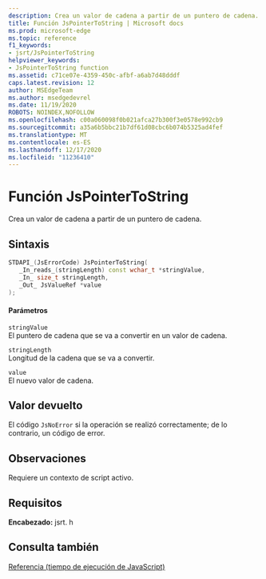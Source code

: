 ```yaml
---
description: Crea un valor de cadena a partir de un puntero de cadena.
title: Función JsPointerToString | Microsoft docs
ms.prod: microsoft-edge
ms.topic: reference
f1_keywords:
- jsrt/JsPointerToString
helpviewer_keywords:
- JsPointerToString function
ms.assetid: c71ce07e-4359-450c-afbf-a6ab7d48dddf
caps.latest.revision: 12
author: MSEdgeTeam
ms.author: msedgedevrel
ms.date: 11/19/2020
ROBOTS: NOINDEX,NOFOLLOW
ms.openlocfilehash: c00a060098f0b021afca27b300f3e0578e992cb9
ms.sourcegitcommit: a35a6b5bbc21b7df61d08cbc6b074b5325ad4fef
ms.translationtype: MT
ms.contentlocale: es-ES
ms.lasthandoff: 12/17/2020
ms.locfileid: "11236410"
---
```

# Función JsPointerToString

Crea un valor de cadena a partir de un puntero de cadena.  
  
## Sintaxis  
  
```cpp  
STDAPI_(JsErrorCode) JsPointerToString(  
   _In_reads_(stringLength) const wchar_t *stringValue,  
   _In_ size_t stringLength,  
   _Out_ JsValueRef *value  
);  
```  
  
#### Parámetros  
 `stringValue`  
 El puntero de cadena que se va a convertir en un valor de cadena.  
  
 `stringLength`  
 Longitud de la cadena que se va a convertir.  
  
 `value`  
 El nuevo valor de cadena.  
  
## Valor devuelto  
 El código `JsNoError` si la operación se realizó correctamente; de lo contrario, un código de error.  
  
## Observaciones  
 Requiere un contexto de script activo.  
  
## Requisitos  
 **Encabezado:** jsrt. h  
  
## Consulta también  
 [Referencia (tiempo de ejecución de JavaScript)](../chakra-hosting/reference-javascript-runtime.md)
